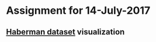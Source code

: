 # Assignment for 14-July-2017

## [Haberman dataset](https://www.kaggle.com/gilsousa/habermans-survival-data-set) visualization
